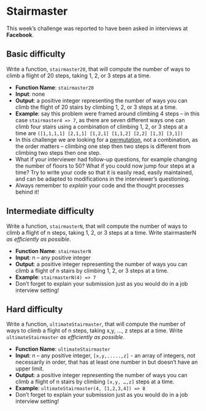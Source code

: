 # Stairmaster

This week’s challenge was reported to have been asked in interviews at **Facebook**.

## Basic difficulty

Write a function, `stairmaster20`, that will compute the number of ways to climb a flight of 20 steps, taking 1, 2, or 3 steps at a time.

* **Function Name**: `stairmaster20`
* **Input**: none
* **Output**: a positive integer representing the number of ways you can climb the flight of 20 stairs by climbing 1, 2, or 3 steps at a time.
* **Example**: say this problem were framed around climbing 4 steps – in this case `stairmaster4 => 7`, as there are seven different ways one can climb four stairs using a combination of climbing 1, 2, or 3 steps at a time are `([1,1,1,1] [2,1,1] [1,2,1] [1,1,2] [2,2] [1,3] [3,1])`
* In this challenge we are looking for a [permutation](https://betterexplained.com/articles/easy-permutations-and-combinations/), not a combination, as the order matters – climbing one step then two steps is different from climbing two steps then one step.
* What if your interviewer had follow-up questions, for example changing the number of floors to 50? What if you could now jump four steps at a time? Try to write your code so that it is easily read, easily maintained, and can be adapted to modifications in the interviewer’s questioning.
* Always remember to *explain*  your code and the thought processes behind it!

## Intermediate difficulty

Write a function, `stairmasterN`, that will compute the number of ways to climb a flight of n steps, taking 1, 2, or 3 steps at a time. Write stairmasterN *as efficiently as possible*.

* **Function Name**: `stairmasterN`
* **Input**: n – any positive integer
* **Output**: a positive integer representing the number of ways you can climb a flight of n stairs by climbing 1, 2, or 3 steps at a time.
* **Example**: `stairmasterN(4) => 7`
* Don’t forget to explain your submission just as you would do in a job interview setting!

## Hard difficulty

Write a function, `ultimateStairmaster`, that will compute the number of ways to climb a flight of n steps, taking x,y, …, z steps at a time. Write `ultimateStairmaster` *as efficiently as possible*.

* **Function Name**: `ultimateStairmaster`
* **Input**: n – any positive integer, `[x,y,.....,z]` - an array of integers, not necessarily in order, that has at least one number in but doesn’t have an upper limit.
* **Output**: a positive integer representing the number of ways you can climb a flight of n stairs by climbing `[x,y, …,z]` steps at a time.
* **Example**: `ultimateStairmaster(4, [1,2,3,4]) => 8`
* Don’t forget to explain your submission just as you would do in a job interview setting!

